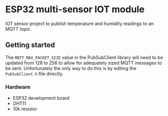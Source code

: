 # ESP32 multi-sensor IOT module

IOT sensor project to publish temperature and humidity readings to an MQTT topic.

## Getting started

The `MQTT_MAX_PACKET_SIZE` value in the PubSubClient library will need to be updated from 128 to 256 to allow for adequately sized MQTT messages to be sent. Unfortunately the only way to do this is by editing the `PubSubClient.h` file directly.

### Hardware

- ESP32 development board
- DHT11
- 10k resistor
